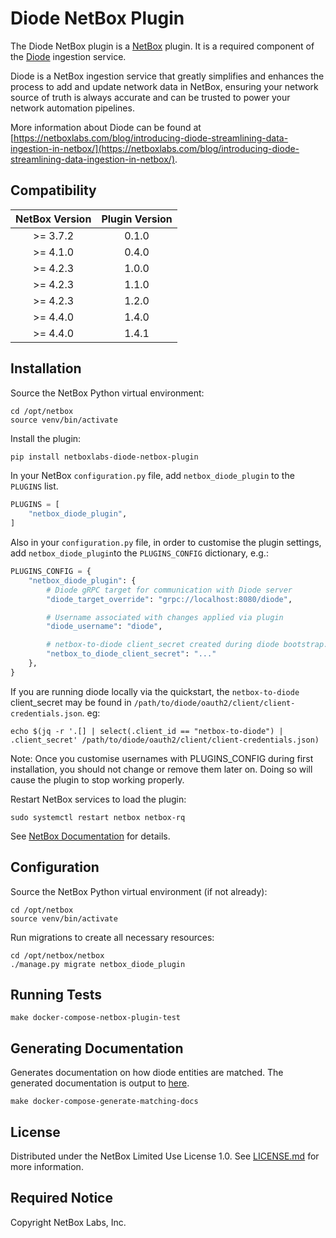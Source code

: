 # Diode NetBox Plugin

The Diode NetBox plugin is a [NetBox](https://netboxlabs.com/oss/netbox/) plugin. It is a required component of
the [Diode](https://github.com/netboxlabs/diode) ingestion service.

Diode is a NetBox ingestion service that greatly simplifies and enhances the process to add and update network data
in NetBox, ensuring your network source of truth is always accurate and can be trusted to power your network automation
pipelines.

More information about Diode can be found
at [https://netboxlabs.com/blog/introducing-diode-streamlining-data-ingestion-in-netbox/](https://netboxlabs.com/blog/introducing-diode-streamlining-data-ingestion-in-netbox/).

## Compatibility

| NetBox Version | Plugin Version |
|:--------------:|:--------------:|
|    >= 3.7.2    |     0.1.0      |
|    >= 4.1.0    |     0.4.0      |
|    >= 4.2.3    |     1.0.0      |
|    >= 4.2.3    |     1.1.0      |
|    >= 4.2.3    |     1.2.0      |
|    >= 4.4.0    |     1.4.0      |
|    >= 4.4.0    |     1.4.1      |

## Installation

Source the NetBox Python virtual environment:

```shell
cd /opt/netbox
source venv/bin/activate
```

Install the plugin:

```bash
pip install netboxlabs-diode-netbox-plugin
```

In your NetBox `configuration.py` file, add `netbox_diode_plugin` to the `PLUGINS` list.

```python
PLUGINS = [
    "netbox_diode_plugin",
]
```

Also in your `configuration.py` file, in order to customise the plugin settings, add `netbox_diode_plugin`to the
`PLUGINS_CONFIG` dictionary, e.g.:

```python
PLUGINS_CONFIG = {
    "netbox_diode_plugin": {
        # Diode gRPC target for communication with Diode server
        "diode_target_override": "grpc://localhost:8080/diode",

        # Username associated with changes applied via plugin
        "diode_username": "diode",

        # netbox-to-diode client_secret created during diode bootstrap.
        "netbox_to_diode_client_secret": "..."
    },
}
```

If you are running diode locally via the quickstart, the `netbox-to-diode` client_secret may be found in `/path/to/diode/oauth2/client/client-credentials.json`. eg:
```
echo $(jq -r '.[] | select(.client_id == "netbox-to-diode") | .client_secret' /path/to/diode/oauth2/client/client-credentials.json)
```

Note: Once you customise usernames with PLUGINS_CONFIG during first installation, you should not change or remove them
later on. Doing so will cause the plugin to stop working properly.

Restart NetBox services to load the plugin:

```
sudo systemctl restart netbox netbox-rq
```

See [NetBox Documentation](https://netboxlabs.com/docs/netbox/en/stable/plugins/#installing-plugins) for details.

## Configuration

Source the NetBox Python virtual environment (if not already):

```shell
cd /opt/netbox
source venv/bin/activate
```

Run migrations to create all necessary resources:

```shell
cd /opt/netbox/netbox
./manage.py migrate netbox_diode_plugin
```

## Running Tests

```shell
make docker-compose-netbox-plugin-test
```

## Generating Documentation
Generates documentation on how diode entities are matched. The generated documentation is output to [here](./docs/matching-criteria-documentation.md).
```shell
make docker-compose-generate-matching-docs
```

## License

Distributed under the NetBox Limited Use License 1.0. See [LICENSE.md](./LICENSE.md) for more information.

## Required Notice

Copyright NetBox Labs, Inc.

